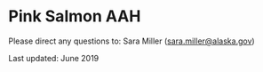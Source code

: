 # Pink Salmon AAH
Please direct any questions to: Sara Miller (sara.miller@alaska.gov)

Last updated: June 2019

